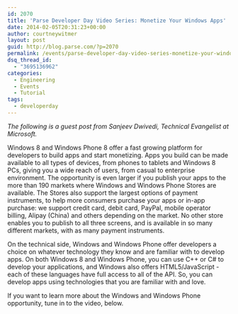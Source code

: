 ```yaml
---
id: 2070
title: 'Parse Developer Day Video Series: Monetize Your Windows Apps'
date: 2014-02-05T20:31:23+00:00
author: courtneywitmer
layout: post
guid: http://blog.parse.com/?p=2070
permalink: /events/parse-developer-day-video-series-monetize-your-windows-apps/
dsq_thread_id:
  - "3695136962"
categories:
  - Engineering
  - Events
  - Tutorial
tags:
  - developerday
---
```

_The following is a guest post from Sanjeev Dwivedi, Technical Evangelist at Microsoft._

Windows 8 and Windows Phone 8 offer a fast growing platform for developers to build apps and start monetizing. Apps you build can be made available to all types of devices, from phones to tablets and Windows 8 PCs, giving you a wide reach of users, from casual to enterprise environment. The opportunity is even larger if you publish your apps to the more than 190 markets where Windows and Windows Phone Stores are available. The Stores also support the largest options of payment instruments, to help more consumers purchase your apps or in-app purchase: we support credit card, debit card, PayPal, mobile operator billing, Alipay (China) and others depending on the market. No other store enables you to publish to all three screens, and is available in so many different markets, with as many payment instruments.

On the technical side, Windows and Windows Phone offer developers a choice on whatever technology they know and are familiar with to develop apps. On both Windows 8 and Windows Phone, you can use C++ or C# to develop your applications, and Windows also offers HTML5/JavaScript - each of these languages have full access to all of the API. So, you can develop apps using technologies that you are familiar with and love.

If you want to learn more about the Windows and Windows Phone opportunity, tune in to the video, below.